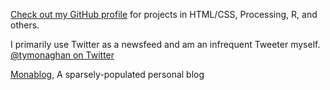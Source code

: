 [Check out my GitHub profile](http://www.github.com/tymonaghan) for projects in HTML/CSS, Processing, R, and others.

I primarily use Twitter as a newsfeed and am an infrequent Tweeter myself.
[@tymonaghan on Twitter](https://www.twitter.com/tymonaghan)

[Monablog](https://blog.tylermonaghan.com/), A sparsely-populated personal blog
